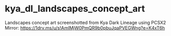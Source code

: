 # kya_dl_landscapes_concept_art
Landscapes concept art screenshotted from Kya Dark Lineage using PCSX2
Mirror: https://1drv.ms/u/s!AmIMjW0PmQR9b0pbuJqaPVEGWng?e=K4xT6h
